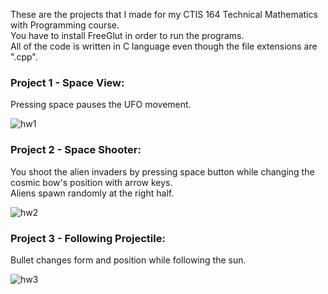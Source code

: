 These are the projects that I made for my CTIS 164 Technical Mathematics with Programming course. \
You have to install FreeGlut in order to run the programs. \
All of the code is written in C language even though the file extensions are ".cpp". 

### Project 1 - Space View:

Pressing space pauses the UFO movement. 


![hw1](https://github.com/nefeygt/opengl_glut_projects/assets/36823741/d2ca9084-789b-4bc4-9835-e6ab8e6990c3)

### Project 2 - Space Shooter:

You shoot the alien invaders by pressing space button while changing the cosmic bow's position with arrow keys. \
Aliens spawn randomly at the right half. 


![hw2](https://github.com/nefeygt/opengl_glut_projects/assets/36823741/e6c830f3-f53a-4b21-819d-66a93e4b62d6)

### Project 3 - Following Projectile:

Bullet changes form and position while following the sun. 


![hw3](https://github.com/nefeygt/opengl_glut_projects/assets/36823741/fae90853-3c9f-4e50-be59-5e4c1ea7302b)
